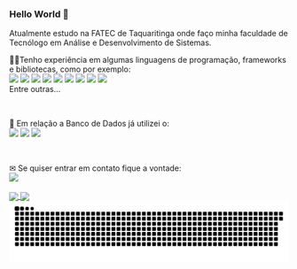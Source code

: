 ### Hello World 👋

Atualmente estudo na FATEC de Taquaritinga onde faço minha faculdade de Tecnólogo em Análise e Desenvolvimento de Sistemas.

👨‍💻Tenho experiência em algumas linguagens de programação, frameworks e bibliotecas, como por exemplo: 
<br>
<img src="https://img.shields.io/badge/Python-14354C?style=for-the-badge&logo=python&logoColor=white"> 
<img src="https://img.shields.io/badge/HTML5-E34F26?style=for-the-badge&logo=html5&logoColor=white"> 
<img src="https://img.shields.io/badge/CSS3-1572B6?style=for-the-badge&logo=css3&logoColor=white">
<img src="https://img.shields.io/badge/JavaScript-F7DF1E?style=for-the-badge&logo=javascript&logoColor=black">
<img src="https://img.shields.io/badge/Node.js-43853D?style=for-the-badge&logo=node.js&logoColor=white">
<img src="https://img.shields.io/badge/PHP-777BB4?style=for-the-badge&logo=php&logoColor=white">
<img src="https://img.shields.io/badge/Express.js-404D59?style=for-the-badge">
<img src="https://img.shields.io/badge/Bootstrap-563D7C?style=for-the-badge&logo=bootstrap&logoColor=white">
<img src="https://img.shields.io/badge/jQuery-0769AD?style=for-the-badge&logo=jquery&logoColor=white">
<br>
Entre outras...

<br>

🎲 Em relação a Banco de Dados já utilizei o:
<br>
<img src="https://img.shields.io/badge/MySQL-00000F?style=for-the-badge&logo=mysql&logoColor=white">
<img src="https://img.shields.io/badge/MongoDB-4EA94B?style=for-the-badge&logo=mongodb&logoColor=white">
<img src="https://img.shields.io/badge/SQLite-07405E?style=for-the-badge&logo=sqlite&logoColor=white">

<br>

✉ Se quiser entrar em contato fique a vontade:<br>
[<img src="https://img.shields.io/badge/linkedin-%230077B5.svg?&style=for-the-badge&logo=linkedin&logoColor=white" />](https://www.linkedin.com/in/luigi-belanda-752436183/) 

<div>
  <a href="https://github.com/LuigiBelanda">
  <img height="180em"   align="center" src="https://github-readme-stats.vercel.app/api?username=LuigiBelanda&show_icons=true&theme=midnight-purple&include_all_commits=true&count_private=true"/>
  <img height="180em"  align="center" src="https://github-readme-stats.vercel.app/api/top-langs/?username=ellen2121&&layout=compact&hide=shell&theme=midnight-purple"/>
</div
    
![Snake animation](https://github.com/LuigiBelanda/LuigiBelanda/blob/output/github-contribution-grid-snake.svg)
